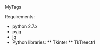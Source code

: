 MyTags

Requirements:
 * python 2.7.x
 * pyjq
 * jq
 * Python libraries:
 ** Tkinter
 ** TkTreectrl


